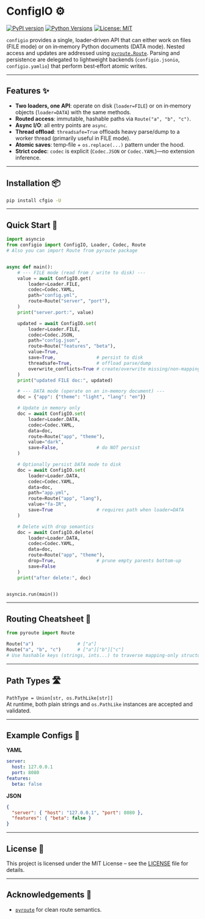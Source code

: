 # ConfigIO ⚙️
[![PyPI version](https://badge.fury.io/py/cfgio.svg)](https://pypi.org/project/cfgio/)
[![Python Versions](https://img.shields.io/pypi/pyversions/cfgio.svg)](https://pypi.org/project/cfgio/)
[![License: MIT](https://img.shields.io/badge/License-MIT-yellow.svg)](LICENSE)

`configio` provides a single, loader‑driven API that can either work on files (FILE
mode) or on in‑memory Python documents (DATA mode). Nested access and updates are
addressed using [`pyroute.Route`](https://pypi.org/project/pyroute/). Parsing and
persistence are delegated to lightweight backends (`configio.jsonio`, `configio.yamlio`)
that perform best‑effort atomic writes.

---

## Features ✨

- **Two loaders, one API**: operate on disk (`loader=FILE`) or on in‑memory objects
  (`loader=DATA`) with the same methods.
- **Routed access**: immutable, hashable paths via `Route("a", "b", "c")`.
- **Async I/O**: all entry points are `async`.
- **Thread offload**: `threadsafe=True` offloads heavy parse/dump to a worker thread
  (primarily useful in FILE mode).
- **Atomic saves**: temp‑file + `os.replace(...)` pattern under the hood.
- **Strict codec**: `codec` is explicit (`Codec.JSON` or `Codec.YAML`)—no extension inference.

---

## Installation 📦

```bash
pip install cfgio -U
```

---

## Quick Start 🚀

```python
import asyncio
from configio import ConfigIO, Loader, Codec, Route
# Also you can import Route from pyroute package


async def main():
    # --- FILE mode (read from / write to disk) ---
    value = await ConfigIO.get(
        loader=Loader.FILE,
        codec=Codec.YAML,
        path="config.yml",
        route=Route("server", "port"),
    )
    print("server.port:", value)

    updated = await ConfigIO.set(
        loader=Loader.FILE,
        codec=Codec.JSON,
        path="config.json",
        route=Route("features", "beta"),
        value=True,
        save=True,               # persist to disk
        threadsafe=True,         # offload parse/dump
        overwrite_conflicts=True # create/overwrite missing/non-mapping parents as {}
    )
    print("updated FILE doc:", updated)

    # --- DATA mode (operate on an in-memory document) ---
    doc = {"app": {"theme": "light", "lang": "en"}}

    # Update in memory only
    doc = await ConfigIO.set(
        loader=Loader.DATA,
        codec=Codec.YAML,
        data=doc,
        route=Route("app", "theme"),
        value="dark",
        save=False,              # do NOT persist
    )

    # Optionally persist DATA mode to disk
    doc = await ConfigIO.set(
        loader=Loader.DATA,
        codec=Codec.YAML,
        data=doc,
        path="app.yml",
        route=Route("app", "lang"),
        value="fa-IR",
        save=True                # requires path when loader=DATA
    )

    # Delete with drop semantics
    doc = await ConfigIO.delete(
        loader=Loader.DATA,
        codec=Codec.YAML,
        data=doc,
        route=Route("app", "theme"),
        drop=True,               # prune empty parents bottom-up
        save=False
    )
    print("after delete:", doc)


asyncio.run(main())
```

---

## Routing Cheatsheet 🧭

```python
from pyroute import Route

Route("a")                # ["a"]
Route("a", "b", "c")      # ["a"]["b"]["c"]
# Use hashable keys (strings, ints...) to traverse mapping-only structures.
```

---

## Path Types 🛣️

`PathType = Union[str, os.PathLike[str]]`  
At runtime, both plain strings and `os.PathLike` instances are accepted and validated.

---

## Example Configs 📄

**YAML**
```yaml
server:
  host: 127.0.0.1
  port: 8080
features:
  beta: false
```

**JSON**
```json
{
  "server": { "host": "127.0.0.1", "port": 8080 },
  "features": { "beta": false }
}
```

---

## License 📝

This project is licensed under the MIT License – see the [LICENSE](LICENSE) file for details.

---

## Acknowledgements 🙏

- [`pyroute`](https://pypi.org/project/pyroute/) for clean route semantics.
